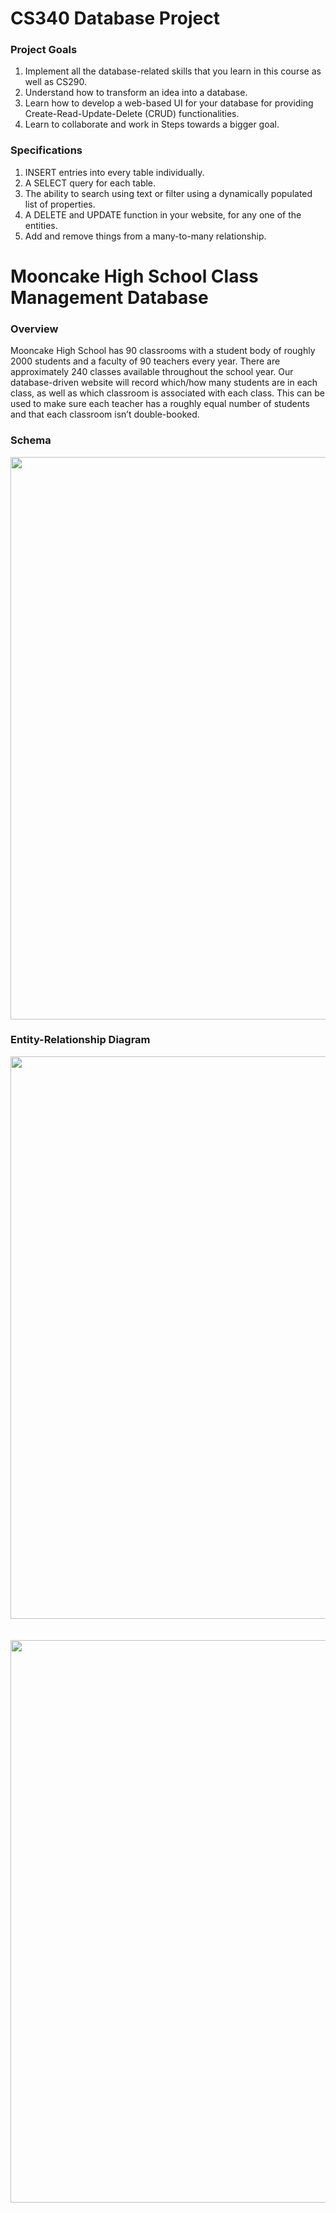 # CS340 Database Project
### Project Goals
1. Implement all the database-related skills that you learn in this course as well as CS290.
2. Understand how to transform an idea into a database.
3. Learn how to develop a web-based UI for your database for providing Create-Read-Update-Delete (CRUD) functionalities.
4. Learn to collaborate and work in Steps towards a bigger goal.
 

### Specifications
1. INSERT entries into every table individually.
2. A SELECT query for each table. 
3. The ability to search using text or filter using a dynamically populated list of properties.
4. A DELETE and UPDATE function in your website, for any one of the entities. 
5. Add and remove things from a many-to-many relationship.


# Mooncake High School Class Management Database
### Overview
Mooncake High School has 90 classrooms with a student body of roughly 2000 students and a faculty of 90 teachers every year. There are approximately 240 classes available throughout the school year. Our database-driven website will record which/how many students are in each class, as well as which classroom is associated with each class. This can be used to make sure each teacher has a roughly equal number of students and that each classroom isn’t double-booked.


### Schema

<img src="https://user-images.githubusercontent.com/71741490/158630213-1678073d-9e9d-484c-aad1-35b59f715039.png" width="900"/> 


### Entity-Relationship Diagram
<img src="https://user-images.githubusercontent.com/71741490/158630386-3d926f46-c63b-4a3c-87e8-e6c0ea8755ee.png" width="900"/> 

<br>
<br>
</br>

<img src="https://user-images.githubusercontent.com/71741490/158669060-b143b5b5-fdfc-4396-ac34-098e9d874e8c.png" width="900"/> 
